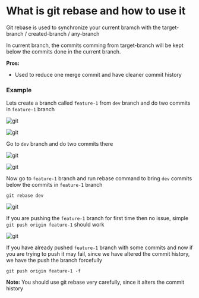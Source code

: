 # What is git rebase and how to use it

Git rebase is used to synchronize your current bramch with the target-branch / created-branch / any-branch

In current branch, the commits comming from target-branch will be kept below the commits done in the current branch.

**Pros:**

* Used to reduce one merge commit and have cleaner commit history

### Example
Lets create a branch called `feature-1` from `dev` branch and do two commits in `feature-1` branch 

![git](/content/git/tutorials/images/rebase/rebase-feature-1-commits.PNG)

![git](/content/git/tutorials/images/rebase/rebase-feature-1-log.PNG)

Go to `dev` branch and do two commits there

![git](/content/git/tutorials/images/rebase/rebase-dev-commits.PNG)

![git](/content/git/tutorials/images/rebase/rebase-dev-log.PNG)

Now go to `feature-1` branch and run rebase command to bring `dev` commits below the commits in `feature-1` branch
```
git rebase dev
```

![git](/content/git/tutorials/images/rebase/rebase.PNG)

If you are pushing the `feature-1` branch for first time then no issue, simple `git push origin feature-1` should work

![git](/content/git/tutorials/images/rebase/rebase-feature-1-push.PNG)

If you have already pushed `feature-1` branch with some commits and now if you are trying to push it may fail, since we have altered the commit history, we have the push the branch forcefully

```
git push origin feature-1 -f
```

**Note:** You should use git rebase very carefully, since it alters the commit history 